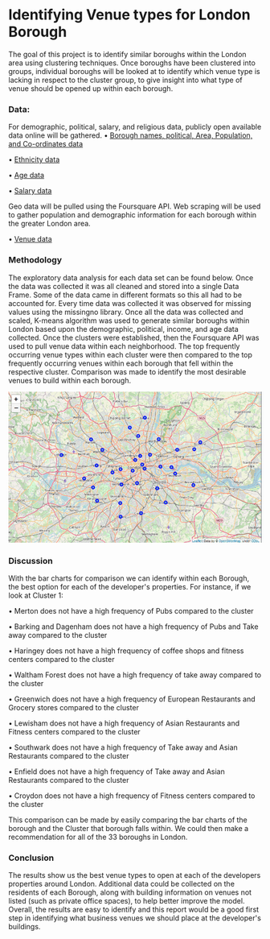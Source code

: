 # Identifying Venue types for London Borough
The goal of this project is to identify similar boroughs within the London area using clustering techniques. Once boroughs have been clustered into groups, individual boroughs will be looked at to identify which venue type is lacking in respect to the cluster group, to give insight into what type of venue should be opened up within each borough.

### Data: 
For demographic, political, salary, and religious data, publicly open available data online will be gathered.
•	[Borough names, political, Area, Population, and Co-ordinates data](https://en.wikipedia.org/wiki/List_of_London_boroughs)

•	[Ethnicity data](https://en.wikipedia.org/wiki/Demography_of_London)

•	[Age data](https://data.london.gov.uk/dataset/office-national-statistics-ons-population-estimates-borough)

•	[Salary data](https://data.london.gov.uk/dataset/earnings-place-residence-borough)


Geo data will be pulled using the Foursquare API. Web scraping will be used to gather population and demographic information for each borough within the greater London area.

•	[Venue data](https://foursquare.com/)

### Methodology
The exploratory data analysis for each data set can be found below. Once the data was collected it was all cleaned and stored into a single Data Frame. Some of the data came in different formats so this all had to be accounted for. Every time data was collected it was observed for missing values using the missingno library. Once all the data was collected and scaled, K-means algorithm was used to generate similar boroughs within London based upon the demographic, political, income, and age data collected.
Once the clusters were established, then the Foursquare API was used to pull venue data within each neighborhood. The top frequently occurring venue types within each cluster were then compared to the top frequently occurring venues within each borough that fell within the respective cluster. Comparison was made to identify the most desirable venues to build within each borough.

![](/Images/Borough_map.png)

### Discussion
With the bar charts for comparison we can identify within each Borough, the best option for each of the developer's properties.
For instance, if we look at Cluster 1:

•	Merton does not have a high frequency of Pubs compared to the cluster

•	Barking and Dagenham does not have a high frequency of Pubs and Take away compared to the cluster

•	Haringey does not have a high frequency of coffee shops and fitness centers compared to the cluster

•	Waltham Forest does not have a high frequency of take away compared to the cluster

•	Greenwich does not have a high frequency of European Restaurants and Grocery stores compared to the cluster

•	Lewisham does not have a high frequency of Asian Restaurants and Fitness centers compared to the cluster

•	Southwark does not have a high frequency of Take away and Asian Restaurants compared to the cluster

•	Enfield does not have a high frequency of Take away and Asian Restaurants compared to the cluster

•	Croydon does not have a high frequency of Fitness centers compared to the cluster

This comparison can be made by easily comparing the bar charts of the borough and the Cluster that borough falls within. We could then make a recommendation for all of the 33 boroughs in London.


### Conclusion
The results show us the best venue types to open at each of the developers properties around London. Additional data could be collected on the residents of each Borough, along with building information on venues not listed (such as private office spaces), to help better improve the model. Overall, the results are easy to identify and this report would be a good first step in identifying what business venues we should place at the developer's buildings.
